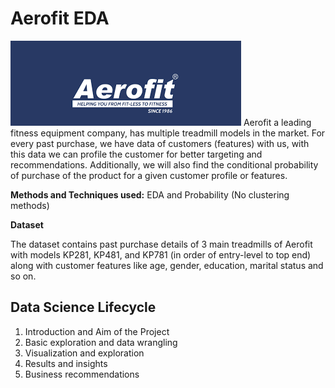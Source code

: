 # Aerofit EDA
![Alt text](image.png)
Aerofit a leading fitness equipment company, has multiple treadmill models in the market. For every past purchase, we have data of customers (features) with us, with this data we can profile the customer for better targeting and recommendations. Additionally, we will also find the conditional probability of purchase of the product for a given customer profile or features.

**Methods and Techniques used:** EDA and Probability (No clustering methods)

**Dataset**

The dataset contains past purchase details of 3 main treadmills of Aerofit with models KP281, KP481, and  KP781 (in order of entry-level to top end) along with customer features like age, gender, education, marital status and so on.

## Data Science Lifecycle
1. Introduction and Aim of the Project
2. Basic exploration and data wrangling
3. Visualization and exploration
4. Results and insights
5. Business recommendations
